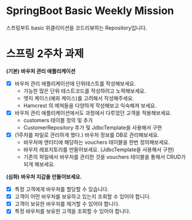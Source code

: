 # SpringBoot Basic Weekly Mission

스프링부트 basic 위클리미션을 코드리뷰하는 Repository입니다.

# 스프링 2주차 과제

**(기본)** **바우처 관리 애플리케이션**

- [x]  바우처 관리 애플리케이션에 단위테스트를 작성해보세요.
    - 가능한 많은 단위 테스트코드를 작성하려고 노력해보세요.
    - 엣지 케이스(예외 케이스)를 고려해서 작성해주세요.
    - Hamcrest 의 메쳐들을 다양하게 작성해보고 익숙해져 보세요.
- [x]  바우처 관리 애플리케이션에서도 과정에서 다루었던 고객을 적용해보세요.
    - customers 테이블 정의 및 추가
    - CustomerRepository 추가 및 JdbcTemplate을 사용해서 구현
- [x]  (1주차를 파일로 관리하게 했다.) 바우처 정보를 DB로 관리해보세요.
    - 바우처에 엔터티에 해당하는 vouchers 테이블을 한번 정의해보세요.
    - 바우처 레포지토리를 만들어보세요. (JdbcTemplate을 사용해서 구현)
    - 기존의 파일에서 바우처를 관리한 것을 vouchers 테이블을 통해서 CRUD가 되게 해보세요.

**(심화)** **바우처 지갑을 만들어보세요.**

- [x]  특정 고객에게 바우처를 할당할 수 있습니다.
- [x]  고객이 어떤 바우처를 보유하고 있는지 조회할 수 있어야 합니다.
- [x]  고객이 보유한 바우처를 제거할 수 있어야 합니다.
- [x]  특정 바우처를 보유한 고객을 조회할 수 있어야 합니다.